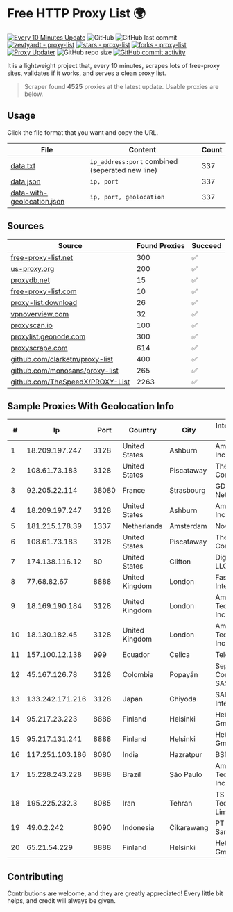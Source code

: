 
# Free HTTP Proxy List 🌍

[![Every 10 Minutes Update](https://github.com/mertguvencli/http-proxy-list/actions/workflows/main.yml/badge.svg?branch=main)](https://github.com/mertguvencli/http-proxy-list/actions/workflows/main.yml)
![GitHub](https://img.shields.io/github/license/mertguvencli/http-proxy-list)
![GitHub last commit](https://img.shields.io/github/last-commit/mertguvencli/http-proxy-list)
[![zevtyardt - proxy-list](https://img.shields.io/static/v1?label=zevtyardt&message=proxy-list&color=blue&logo=github)](https://github.com/zevtyardt/proxy-list "Go to GitHub repo")
[![stars - proxy-list](https://img.shields.io/github/stars/zevtyardt/proxy-list?style=social)](https://github.com/zevtyardt/proxy-list)
[![forks - proxy-list](https://img.shields.io/github/forks/zevtyardt/proxy-list?style=social)](https://github.com/zevtyardt/proxy-list)
[![Proxy Updater](https://github.com/zevtyardt/proxy-list/workflows/Proxy%20Updater/badge.svg)](https://github.com/zevtyardt/proxy-list/actions?query=workflow:"Proxy+Updater")
![GitHub repo size](https://img.shields.io/github/repo-size/zevtyardt/proxy-list)
[![GitHub commit activity](https://img.shields.io/github/commit-activity/m/zevtyardt/proxy-list?logo=commits)](https://github.com/zevtyardt/proxy-list/commits/main)

It is a lightweight project that, every 10 minutes, scrapes lots of free-proxy sites, validates if it works, and serves a clean proxy list.

> Scraper found **4525** proxies at the latest update. Usable proxies are below.

## Usage

Click the file format that you want and copy the URL.

|File|Content|Count|
|----|-------|-----|
|[data.txt](https://raw.githubusercontent.com/mertguvencli/http-proxy-list/main/proxy-list/data.txt)|`ip_address:port` combined (seperated new line)|337|
|[data.json](https://raw.githubusercontent.com/mertguvencli/http-proxy-list/main/proxy-list/data.json)|`ip, port`|337|
|[data-with-geolocation.json](https://raw.githubusercontent.com/mertguvencli/http-proxy-list/main/proxy-list/data-with-geolocation.json)|`ip, port, geolocation`|337|

## Sources

|Source|Found Proxies|Succeed|
|------|-------------|-------|
|[free-proxy-list.net](https://free-proxy-list.net)|300|✅|
|[us-proxy.org](https://www.us-proxy.org)|200|✅|
|[proxydb.net](http://proxydb.net)|15|✅|
|[free-proxy-list.com](https://free-proxy-list.com/?page=&port=&type%5B%5D=http&type%5B%5D=https&up_time=0&search=Search)|10|✅|
|[proxy-list.download](https://www.proxy-list.download/HTTP)|26|✅|
|[vpnoverview.com](https://vpnoverview.com/privacy/anonymous-browsing/free-proxy-servers)|32|✅|
|[proxyscan.io](https://www.proxyscan.io)|100|✅|
|[proxylist.geonode.com](https://proxylist.geonode.com/api/proxy-list?limit=300&page=1&sort_by=lastChecked&sort_type=desc&protocols=http,https)|300|✅|
|[proxyscrape.com](https://api.proxyscrape.com/v2/?request=displayproxies&protocol=http&timeout=10000&country=all&ssl=all&anonymity=all)|614|✅|
|[github.com/clarketm/proxy-list](https://raw.githubusercontent.com/clarketm/proxy-list/master/proxy-list-raw.txt)|400|✅|
|[github.com/monosans/proxy-list](https://raw.githubusercontent.com/monosans/proxy-list/main/proxies/http.txt)|265|✅|
|[github.com/TheSpeedX/PROXY-List](https://raw.githubusercontent.com/TheSpeedX/PROXY-List/master/http.txt)|2263|✅|


## Sample Proxies With Geolocation Info

|#|Ip|Port|Country|City|Internet Service Provider|
|-|--|----|-------|----|-------------------------|
|1|18.209.197.247|3128|United States|Ashburn|Amazon.com, Inc.|
|2|108.61.73.183|3128|United States|Piscataway|The Constant Company|
|3|92.205.22.114|38080|France|Strasbourg|GD MASS Network|
|4|18.209.197.247|3128|United States|Ashburn|Amazon.com, Inc.|
|5|181.215.178.39|1337|Netherlands|Amsterdam|NovoServe B.V.|
|6|108.61.73.183|3128|United States|Piscataway|The Constant Company|
|7|174.138.116.12|80|United States|Clifton|DigitalOcean, LLC|
|8|77.68.82.67|8888|United Kingdom|London|Fasthosts Internet Ltd|
|9|18.169.190.184|3128|United Kingdom|London|Amazon Technologies Inc.|
|10|18.130.182.45|3128|United Kingdom|London|Amazon Technologies Inc.|
|11|157.100.12.138|999|Ecuador|Celica|Telconet S.A|
|12|45.167.126.78|3128|Colombia|Popayán|Sepcom Comunicaciones SAS|
|13|133.242.171.216|3128|Japan|Chiyoda|SAKURA Internet Inc.|
|14|95.217.23.223|8888|Finland|Helsinki|Hetzner Online GmbH|
|15|95.217.131.241|8888|Finland|Helsinki|Hetzner Online GmbH|
|16|117.251.103.186|8080|India|Hazratpur|BSNL Internet|
|17|15.228.243.228|8888|Brazil|São Paulo|Amazon Technologies Inc.|
|18|195.225.232.3|8085|Iran|Tehran|TS Information Technology Limited|
|19|49.0.2.242|8090|Indonesia|Cikarawang|PT Usaha Adi Sanggoro|
|20|65.21.54.229|8888|Finland|Helsinki|Hetzner Online GmbH|



## Contributing

Contributions are welcome, and they are greatly appreciated! Every
little bit helps, and credit will always be given.

